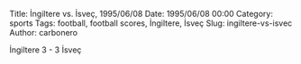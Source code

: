 Title: İngiltere vs. İsveç, 1995/06/08
Date: 1995/06/08 00:00
Category: sports
Tags: football, football scores, İngiltere, İsveç
Slug: ingiltere-vs-isvec
Author: carbonero


İngiltere 3 - 3 İsveç
